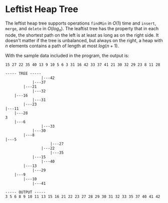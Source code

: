# Leftist Heap Tree

The leftist heap tree supports operations `findMin` in $\mathit{O}(1)$ time and
`insert`, `merge`, and `delete` in $\mathit{O}(log_n)$.  The leaftist tree has
the property that in each node, the shortest path on the left is at least as
long as on the right side. It doesn't matter if the tree is unbalanced, but
always on the right, a heap with $n$ elements contains a path of length at most
$log(n + 1)$.

With the sample data included in the program, the output is:

```
15 27 22 35 40 13 9 10 5 6 3 31 16 42 33 37 41 21 30 32 29 23 8 11 28 

----- TREE -----
                |---42
            |---37
        |---21
            |---32
    |---16
            |---31
        |---23
|---11
    |---28
3
    |---6
                |---33
            |---30
        |---8
|---5
                    |---27
                |---22
                    |---35
            |---15
                |---40
        |---13
            |---29
    |---9
        |---10
            |---41

----- OUTPUT -----
3 5 6 8 9 10 11 13 15 16 21 22 23 27 28 29 30 31 32 33 35 37 40 41 42 
```
